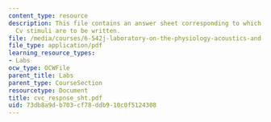 ```yaml
---
content_type: resource
description: This file contains an answer sheet corresponding to which answer for
  Cv stimuli are to be written.
file: /media/courses/6-542j-laboratory-on-the-physiology-acoustics-and-perception-of-speech-fall-2005/73db8a9db703cf78ddb910c0f5124308_cvc_respnse_sht.pdf
file_type: application/pdf
learning_resource_types:
- Labs
ocw_type: OCWFile
parent_title: Labs
parent_type: CourseSection
resourcetype: Document
title: cvc_respnse_sht.pdf
uid: 73db8a9d-b703-cf78-ddb9-10c0f5124308
---
```

